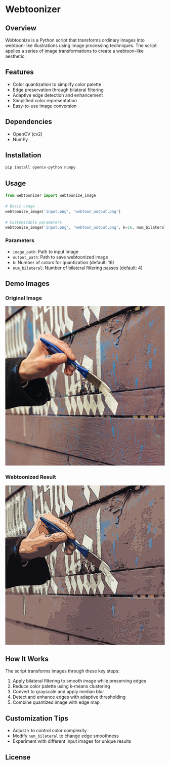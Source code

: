 # Webtoonizer

## Overview

Webtoonize is a Python script that transforms ordinary images into webtoon-like illustrations using image processing techniques. The script applies a series of image transformations to create a webtoon-like aesthetic.

## Features

- Color quantization to simplify color palette
- Edge preservation through bilateral filtering
- Adaptive edge detection and enhancement
- Simplified color representation
- Easy-to-use image conversion

## Dependencies

- OpenCV (cv2)
- NumPy

## Installation

```bash
pip install opencv-python numpy
```

## Usage

```python
from webtoonizer import webtoonize_image

# Basic usage
webtoonize_image('input.png', 'webtoon_output.png')

# Customizable parameters
webtoonize_image('input.png', 'webtoon_output.png', k=16, num_bilateral=4)
```

### Parameters
- `image_path`: Path to input image
- `output_path`: Path to save webtoonized image
- `k`: Number of colors for quantization (default: 16)
- `num_bilateral`: Number of bilateral filtering passes (default: 4)

## Demo Images

### Original Image
![Original Image](/demo/input.png)

### Webtoonized Result
![Webtoonized Image](/demo/webtoon_output.png)

## How It Works

The script transforms images through these key steps:
1. Apply bilateral filtering to smooth image while preserving edges
2. Reduce color palette using k-means clustering
3. Convert to grayscale and apply median blur
4. Detect and enhance edges with adaptive thresholding
5. Combine quantized image with edge map

## Customization Tips

- Adjust `k` to control color complexity
- Modify `num_bilateral` to change edge smoothness
- Experiment with different input images for unique results

## License

